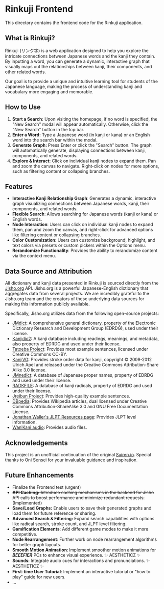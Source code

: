 # Rinkuji Frontend

This directory contains the frontend code for the Rinkuji application.

## What is Rinkuji?

Rinkuji (リンク字) is a web application designed to help you explore the intricate connections between Japanese words and the kanji they contain. By inputting a word, you can generate a dynamic, interactive graph that visually maps out the relationships between kanji, their components, and other related words.

Our goal is to provide a unique and intuitive learning tool for students of the Japanese language, making the process of understanding kanji and vocabulary more engaging and memorable.

## How to Use

1.  **Start a Search:** Upon visiting the homepage, if no word is specified, the "New Search" modal will appear automatically. Otherwise, click the "New Search" button in the top bar.
2.  **Enter a Word:** Type a Japanese word (in kanji or kana) or an English word into the search bar within the modal.
3.  **Generate Graph:** Press Enter or click the "Search" button. The graph will automatically generate, displaying connections between kanji, components, and related words.
4.  **Explore & Interact:** Click on individual kanji nodes to expand them. Pan and zoom the canvas to navigate. Right-click on nodes for more options, such as filtering content or collapsing branches.

## Features

*   **Interactive Kanji Relationship Graph**: Generates a dynamic, interactive graph visualizing connections between Japanese words, kanji, their components, and related words.
*   **Flexible Search**: Allows searching for Japanese words (kanji or kana) or English words.
*   **Node Interaction**: Users can click on individual kanji nodes to expand them, pan and zoom the canvas, and right-click for advanced options like filtering content or collapsing branches.
*   **Color Customization**: Users can customize background, highlight, and text colors via presets or custom pickers within the Options menu.
*   **Rerandomize Functionality**: Provides the ability to rerandomize content via the context menu.

## Data Source and Attribution

All dictionary and kanji data presented in Rinkuji is sourced directly from the [Jisho.org](https://jisho.org/) API. Jisho.org is a powerful Japanese-English dictionary that aggregates data from several projects. We are incredibly grateful to the Jisho.org team and the creators of these underlying data sources for making this information publicly available.

Specifically, Jisho.org utilizes data from the following open-source projects:
*   [JMdict](http://www.edrdg.org/jmdict/j_jmdict.html): A comprehensive general dictionary, property of the Electronic Dictionary Research and Development Group (EDRDG), used under their license.
*   [Kanjidic2](http://www.edrdg.org/wiki/index.php/KANJIDIC_Project): A kanji database including readings, meanings, and metadata, also property of EDRDG and used under their license.
*   [Tatoeba Project](https://tatoeba.org/): Provides most example sentences, licensed under Creative Commons CC-BY.
*   [KanjiVG](https://kanjivg.tagaini.net/): Provides stroke order data for kanji, copyright © 2009-2012 Ulrich Apel and released under the Creative Commons Attribution-Share Alike 3.0 license.
*   [JMnedict](https://www.edrdg.org/jmdict/j_jmdict.html): A database of Japanese proper names, property of EDRDG and used under their license.
*   [RADKFILE](https://www.edrdg.org/wiki/index.php/RADKFILE_Project): A database of kanji radicals, property of EDRDG and used under their license.
*   [Jreibun Project](https://jreibun.com/): Provides high-quality example sentences.
*   [DBpedia](https://dbpedia.org/): Provides Wikipedia articles, dual licensed under Creative Commons Attribution-ShareAlike 3.0 and GNU Free Documentation License.
*   [Jonathan Waller's JLPT Resources page](https://www.jlpt.jp/e/): Provides JLPT level information.
*   [WaniKani audio](https://www.wanikani.com/): Provides audio files.

## Acknowledgements

This project is an unofficial continuation of the original [Suiren.io](https://www.tofugu.com/japanese-learning-resources-database/suiren-io/). Special thanks to Oni Sensei for your invaluable guidance and inspiration.

## Future Enhancements

*   Finalize the Frontend test (urgent)  
*   ~~**API Caching:** Introduce caching mechanisms in the backend for Jisho API calls to boost performance and minimize redundant requests.~~ (Implemented)
*   **Save/Load Graphs:** Enable users to save their generated graphs and load them for future reference or sharing.
*   **Advanced Search & Filtering:** Expand search capabilities with options like radical search, stroke count, and JLPT level filtering.
*   **Gamification Elements**: Add different game modes to make it more competitive.
*   **Node Rearrangement**: Further work on node rearrangement algorithms for better graph layouts.
*   **Smooth Motion Animation**: Implement smoother motion animations for ***BEEEFIER*** PCs to enhance visual experience. ✨ AESTHETICZ ✨
*   **Sounds**: Integrate audio cues for interactions and pronunciations. ✨ AESTHETICZ ✨
*   **First-time User Tutorial**: Implement an interactive tutorial or "how to play" guide for new users.
*   ...